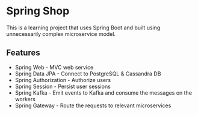 # Spring Shop

This is a learning project that uses Spring Boot and built using unnecessarily complex microservice model.

## Features

- Spring Web - MVC web service
- Spring Data JPA - Connect to PostgreSQL & Cassandra DB
- Spring Authorization - Authorize users
- Spring Session - Persist user sessions
- Spring Kafka - Emit events to Kafka and consume the messages on the workers
- Spring Gateway - Route the requests to relevant microservices
